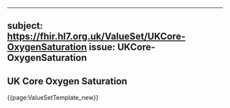 
---
subject: https://fhir.hl7.org.uk/ValueSet/UKCore-OxygenSaturation
issue: UKCore-OxygenSaturation
---
## UK Core Oxygen Saturation

{{page:ValueSetTemplate_new}}
    
